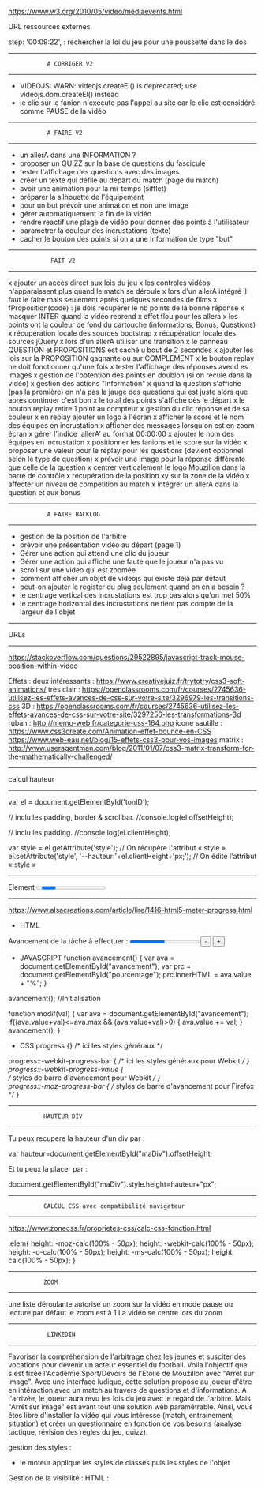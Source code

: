 
https://www.w3.org/2010/05/video/mediaevents.html

URL ressources externes
<script src="https://code.jquery.com/jquery-3.1.1.slim.min.js"></script>
<link href="https://stackpath.bootstrapcdn.com/bootstrap/4.3.1/css/bootstrap.min.css" rel="stylesheet" type="text/css"


step: '00:09:22', : rechercher la loi du jeu pour une poussette dans le dos


**************************************
               A CORRIGER V2
**************************************
- VIDEOJS: WARN: videojs.createEl() is deprecated; use videojs.dom.createEl() instead
- le clic sur le fanion n'exécute pas l'appel au site car le clic est considéré comme PAUSE de la vidéo

**************************************
               A FAIRE V2
**************************************
- un allerA dans une INFORMATION ?
- proposer un QUIZZ sur la base de questions du fascicule
- tester l'affichage des questions avec des images
- créer un texte qui défile au départ du match (page du match)
- avoir une animation pour la mi-temps (sifflet)
- préparer la silhouette de l'équipement
- pour un but prévoir une animation et non une image
- gérer automatiquement la fin de la vidéo
- rendre reactif une plage de vidéo pour donner des points à l'utilisateur
- paramétrer la couleur des incrustations (texte)
- cacher le bouton des points si on a une Information de type "but"

**************************************
                FAIT V2
**************************************
x ajouter un accès direct aux lois du jeu
x les controles vidéos n'apparaissent plus quand le match se déroule
x lors d'un allerA intégré il faut le faire mais seulement après quelques secondes de films
x fProposition(code) : je dois récupérer le nb points de la bonne réponse
x masquer INTER quand la vidéo reprend
x effet flou pour les allera
x les points ont la couleur de fond du cartouche (informations, Bonus, Questions)
x récupération locale des sources bootstrap
x récupération locale des sources jQuery 
x lors d'un allerA utiliser une transition
x le panneau QUESTION et PROPOSITIONS est caché u bout de 2 secondes
x ajouter les lois sur la PROPOSITION gagnante ou sur COMPLEMENT
x le bouton replay ne doit fonctionner qu'une fois
x tester l'affichage des réponses avecd es images
x gestion de l'obtention des points en doublon (si on recule dans la vidéo)
x gestion des actions "Information"
x quand la question s'affiche (pas la première) on n'a pas la jauge des questions qui est juste alors que après continuer c'est bon
x le total des points s'affiche dès le départ
x le bouton replay retire 1 point au compteur
x gestion du clic réponse et de sa couleur
x en replay ajouter un logo à l'écran
x afficher le score et le nom des équipes en incrustation
x afficher des messages lorsqu'on est en zoom écran
x gérer l'indice 'allerA' au format 00:00:00
x ajouter le nom des équipes en incrustation
x positionner les fanions et le score sur la vidéo
x proposer une valeur pour le replay pour les questions (devient optionnel selon le type de question)
x prévoir une image pour la réponse différente que celle de la question
x centrer verticalement le logo Mouzillon dans la barre de contrôle
x récupération de la position xy sur la zone de la vidéo
x affecter un niveau de competition au match
x intégrer un allerA dans la question et aux bonus

**************************************
               A FAIRE BACKLOG
**************************************
- gestion de la position de l'arbitre
- prévoir une présentation vidéo au départ (page 1)
- Gérer une action qui attend une clic du joueur
- Gérer une action qui affiche une faute que le joueur n'a pas vu
- scroll sur une video qui est zoomée
- comment afficher un objet de videojs qui existe déjà par défaut
- peut-on ajouter le register du plug seulement quand on en a besoin ?
- le centrage vertical des incrustations est trop bas alors qu'on met 50%
- le centrage horizontal des incrustations ne tient pas compte de la largeur de l'objet

**************************************
URLs
**************************************
https://stackoverflow.com/questions/29522895/javascript-track-mouse-position-within-video

Effets :
deux intéressants : https://www.creativejuiz.fr/trytotry/css3-soft-animations/
très clair : https://openclassrooms.com/fr/courses/2745636-utilisez-les-effets-avances-de-css-sur-votre-site/3296979-les-transitions-css
3D : https://openclassrooms.com/fr/courses/2745636-utilisez-les-effets-avances-de-css-sur-votre-site/3297256-les-transformations-3d
ruban : http://memo-web.fr/categorie-css-164.php
icone sautille : https://www.css3create.com/Animation-effet-bounce-en-CSS
https://www.web-eau.net/blog/15-effets-css3-pour-vos-images
matrix : http://www.useragentman.com/blog/2011/01/07/css3-matrix-transform-for-the-mathematically-challenged/

**************************************
calcul hauteur
**************************************
var el = document.getElementById('tonID');
 
// inclu les padding, border & scrollbar.
//console.log(el.offsetHeight);
 
// inclu les padding.
//console.log(el.clientHeight);

var style = el.getAttribute('style'); // On récupère l'attribut « style »
el.setAttribute('style', '--hauteur:'+el.clientHeight+'px;'); // On édite l'attribut « style »

**************************************
Element <progress>
**************************************
https://www.alsacreations.com/article/lire/1416-html5-meter-progress.html

- HTML
<p>Avancement de la tâche à effectuer :
       <progress id="avancement" value="50" max="100"></progress>
       <span id="pourcentage"></span>
       <input type="button" onclick="modif(-10);" value="-">
       <input type="button" onclick="modif(10);" value="+">
</p>

- JAVASCRIPT
function avancement() {
  var ava = document.getElementById("avancement");
  var prc = document.getElementById("pourcentage");
  prc.innerHTML = ava.value + "%";
}

avancement(); //Initialisation

function modif(val) {
  var ava = document.getElementById("avancement");
  if((ava.value+val)<=ava.max && (ava.value+val)>0) {
     ava.value += val;
  }
  avancement();
}

- CSS
progress {}
	/* ici les styles généraux */

progress::-webkit-progress-bar { 
	/* ici les styles généraux pour Webkit */
}
progress::-webkit-progress-value {  
	/* styles de barre d'avancement pour Webkit */
}  
progress::-moz-progress-bar { 
	/* styles de barre d'avancement pour Firefox */
}

**************************************
              HAUTEUR DIV
**************************************
Tu peux recupere la hauteur d'un div par :

var hauteur=document.getElementById("maDiv").offsetHeight;

Et tu peux la placer par :

document.getElementById("maDiv").style.height=hauteur+"px";

**********************************************************
              CALCUL CSS avec compatibilité navigateur
**********************************************************
https://www.zonecss.fr/proprietes-css/calc-css-fonction.html

.elem{
    height: -moz-calc(100% - 50px);
    height: -webkit-calc(100% - 50px);
    height: -o-calc(100% - 50px);
    height: -ms-calc(100% - 50px);
    height: calc(100% - 50px);
}


**************************************
              ZOOM
**************************************
une liste déroulante autorise un zoom sur la vidéo en mode pause ou lecture
par défaut le zoom est à 1
La vidéo se centre lors du zoom


**************************************
               LINKEDIN
**************************************
Favoriser la compréhension de l'arbitrage chez les jeunes et susciter des vocations pour devenir un acteur essentiel du football. Voila l'objectif que s'est fixée l'Académie Sport/Devoirs de l'Etoile de Mouzillon avec "Arrêt sur image". Avec une interface ludique, cette solution propose au joueur d'être en intéraction avec un match au travers de questions et d'informations. A l'arrivée, le joueur aura revu les lois du jeu avec le regard de l'arbitre.
Mais "Arrêt sur image" est avant tout une solution web paramétrable. Ainsi, vous êtes libre d'installer la vidéo qui vous intéresse (match, entrainement, situation) et créer un questionnaire en fonction de vos besoins (analyse tactique, révision des règles du jeu, quizz).



gestion des styles :
- le moteur applique les styles de classes puis les styles de l'objet

Gestion de la visibilité :
HTML : <div id="badge" class="coinHD" style="visibility:hidden;">
JS : 
    document.getElementById("badge").style.visibility = "visible";
ou
	myBadge = document.getElementById('badge');
	myBadge.visibility = "hidden";

visibility garde l'espace de l'objet sur la page. Equivaud à un opacity=0%
alors que "display: none;" enlève la réservation d'espace

Gestion de la valeur d'un Label :
document.getElementById("LR1").innerHTML = "une main";

Gestion des vidéos
- Il faut d'abord "rembobiner" la vidéo pour obtenir sa longueur


Gestion des actions
- la vidéo s'encadre en vert dès qu'il y a une action en cours
- on possède un catalogue d'actions



**************************************
               LES SONS
**************************************
MP3 : 
<object type="audio/mpeg" data="sons/foule.mp3" width="200" height="20">
<param name="src" value="sons/foule.mp3">
<param name="autoplay" value="false">
<param name="autoStart" value="0">
alt : <a href="sons/foule.mp3">foule.mp3</a>
</object>

WAV : 
<object type="audio/x-wav" data="sons/applaudissements.wav" width="200" height="20">
<param name="src" value="sons/applaudissements.wav">
<param name="autoplay" value="false">
<param name="autoStart" value="0">
alt : <a href="sons/applaudissements.wav">applaudissements.wav</a>
</object>

pour jouer un son sur un click sur un bouton il est possible de réaliser ton lien de la manière suivante  :
Code: [Sélectionner]
<input type="button" value="Lire" onclick="play('http://tonURL/tonfichier.mp3')">
<input type="button" value="Arrêt" onclick="stop()">
ou bien sur un lien simple :
Code: [Sélectionner]
<a href="tonfichier.mp3">Musique</a>
ou encore pour quicktime :
Code: [Sélectionner]
<embed src="tonfichier.mp3" autostart=false loop=false>
au survol d'un texte :
Code: [Sélectionner]
<a href="#" onMouseOver="PlaySound('tonfichier.mp3')">lecture du son au survol</A>
Voilà bon travail maintenant....

**************************************
             VIDEOJS
**************************************

Générer un plug-in : https://docs.videojs.com/docs/guides/plugins.html

Déclaration dans <HEAD> :
    // videojs
  <script type="text/javascript" src="./video.js/dist/video.min.js"/></script>
  <link href="./video.js/dist/video-js.css" rel="stylesheet" type="text/css">

  // plugin video-brand
  <script type="text/javascript" src="./videojs-brand/dist/videojs-brand.min.js"/>
    videojs.registerPlugin('brand', videojs-brand);
  </script>
  <link href="./videojs-brand/dist/videojs-brand.css" rel="stylesheet" type="text/css">

**********************************************************
- paramètres du player :

myVideo = videojs('myVideo', {
				controls: true,                 // afficher les contrôles
				preload:  'none',               // ne pas précharger la vidéo
				loop: false,                    // pas de boucle sur la lecture
				fluid: true,                    // ?
				poster: video[0].poster,        // poster à afficher
				controlBar: {                   // éléments de la barre
					volumeMenuButton: {           // gestion du son
					inline: false,
					vertical: true                // on affiche le menu verticalement
					}
				},
				sources: [{                     // flux de la vidéo
					src: "./videos/" + video[0].fichier,
					type: "video/mp4"
				}],
				plugins: {                      // liste des plugs-in à activer
					brand: {                      // affiche un bouton qui renvoi vers un site
						image: myURL + '/images/EMouzmini.png',
						title: "club Etoile Mouzillonnaise de football",
						destination: "https://etoile-mouzillon.footeo.com/",
						destinationTarget: "_blank",
						width: 20,
						height: 20
					},
					declencheur: {                // plug-in permettant d'afficher un bouton spécifique qui appelle une fonction JS
						image: myURL + '/images/EMouzmini.png',
						fonction: "zoom(-1);"
					},
					zoomrotate: {                 // gestion des rotations et des zoom de l'image
						zoom: nivZoom,
						rotate: 0
					}		
				}
					
			});


**********************************************************

Si on veut passer ces options pour toutes les vidéos, on les passe dasn HTML

Méthode 1 : 
<video id="video" class="" 
    data-setup='{"controls": true,
    "autoplay": false,
    "preload": "none"}'>
    <p class="vjs-no-js">Votre navigateur ne supporte pas la gestion des vidéos</p>
</video>

Méthode 2 : 
<video id="video" class="videoNonEncadre" controls="" preload="none" poster="https://media.w3.org/2010/05/sintel/poster.png">
    <source id="mp4" src="videos/MAH00063.MP4" type="video/mp4">
    <p>Votre navigateur ne supporte pas la gestion des vidéos</p>
</video>

Méthode 3 : embarquer le minimum et définir les éléments dynamiquement
<video id="myVideo" class="video-js vjs-looping vjs-big-play-centered"> 

OPTIONS : https://docs.videojs.com/docs/guides/options.html 
https://videojs.readthedocs.io/en/latest/guides/setup/



*************************************************
Gestion du référencement de la vidéos dans la mémoire de videojs

isDefineBVideoJS = false;
.....
	if (isDefineBVideoJS) {
    // les uatres tours
			myVideo.src({src: "./videos/" + video[0].fichier , type: "video/mp4"});
			myVideo.poster(video[0].poster);
		} else {
      // premier tour
			myVideo = videojs('myVideo', {
				controls: true,
				preload:  'none',
				loop: false,
				fluid: true,
				poster: video[0].poster,
				sources: [{
					src: "./videos/" + video[0].fichier,
					type: "video/mp4"}],
                plugins: {
					brand: {
						image: myURL + '/images/EMouzmini.png',
						title: "club Etoile Mouzillonnaise de football",
						destination: "https://etoile-mouzillon.footeo.com/",
						destinationTarget: "_blank",
						width: 20,
						height: 20
					},
					ass: {
                        'src': ["subs/OuterScienceSubs.ass"],
                        ' delay': -0.1,
          }
					}
				}
			});
		}
		isDefineBVideoJS = true;

*************************************************
video-js.css

.vjs-icon-play-circle {
  font-family: VideoJS;
  font-weight: normal;
  font-style: normal; }
  .vjs-icon-play-circle:before {
    content: "\f102"; }

-> content correspond au code de l'icone 

*************************************************

Spinners : https://github.com/videojs/video.js/issues/2507


***************************************************************************************************************************************************
                                                                                NOTES TECHNIQUES
***************************************************************************************************************************************************


*************************************************
                   VIDEO
La vidéo lance un spinner qui gêne la lecture. Pour le désactiver il faut :
- CCS
.vjs-looping .vjs-loading-spinner {
  display: none;
}

- index.html
<video id="myVideo" class="video-js vjs-looping">

Center le lanceur de la vidéo
<video id="myVideo" class="video-js vjs-big-play-centered">

*************************************************
                  THUMBNAIL
Développé maison 


***************************************************************************
CONTROL DE LA VIDEO
***************************************************************************
La vidéo possède ses propres contrôles :
- vjs-tech
- vjs-poster
- vjs-track
- vjs-spinner
- vjs-big-play-button
- vjs-control-bar
- vjs-error
- vjs-captions-settings


vjs-control-bar : La barre contient tous les éléments de contrôle par défaut mais ne les affiche que si on a clairement demandé dans l'appel ou les CSS
- vjs-play
- vjs-play-progress : timer en fonction de la position de la souris
- vjs-volume
- vjs-current-time
- vjs-time
- vjs-duration
- vjs-progress
- vjs-live
- vjs-ramining-time
- vjs-spacer
- vjs-playback-rate
- vjs-chapters
- vjs-description
- vjs-subtitles
- vjs-captions
- vjs-audio
- vjs-fullscreen

Les plugins sont ajoutés à vjs-control-bar
- vjs-brand
- vjs-resolution-button-label : bouton qui s'affiche sur le control-bar


************************************
           ZOOM
************************************
On doit passer la vidéo avec les attributs suivants :

	myVideo = videojs('myVideo', {
				controls: true,
				...
				sources: [{
					src: "./videos/" + video[0].fichier,
					res: 460,
					type: "video/mp4",
					label: "low"
				}],

videoJsResolutionSwitcher: {
						default: 'high',
						dynamicLabel: false	// false affiche l'icone du bouton et pas true
}

************************************
           Objets BUG
************************************
https://www.npmjs.com/package/videojs-bug 

Adds a logo bug to your videojs player with adjustable position, size, link, and opacity.

Example de code :
<script src="//path/to/video.min.js"></script>
<script src="//path/to/videojs-bug.min.js"></script>
<script>
  var player = videojs('my-video');
 
  player.bug({
    height: 50,
    imgSrc: 'http://cdn.teamcococdn.com/image/frame:1/teamcoco_twitter_128x128.png',
    link: "http://www.teamcoco.com",
    opacity: 0.5,
    padding: '8px',
    position: 'br',
    width: 50
  });
</script>

si on a un item dans script alors il est le seul dans la variable options().
si on en a plusieurs via un tableau il ajoute un objet nommé Bugcomponent

********************************
INFORMATIONS TECHNIQUES
********************************
Ne pas envoyer de données statistiques à google :
<script>window.HELP_IMPROVE_VIDEOJS = false;</script>

Liaison avec le site de video.js :
<link href="http://vjs.zencdn.net/7.0/video-js.min.css" rel="stylesheet">
<script src="http://vjs.zencdn.net/7.0/video.min.js"></script>

ou en local :


*************************************
              PLUGIN BUG
*************************************
{
						type: "pict",
						id:"vjs-bug-pictEquipeA",
						visibility: true,
						height: 30,
						width: 30,
						imgSrc: "./images/fanions/EMouz.png",
						alt: "Etoile Mouzillonnaise",
						link: "http://www.apple.fr",
						opacity: 0.7,
						padding: '10px 10px',	// top et bottom + right et left
						position: 'tl'
					}, 
					{
						type: "text",
						id:"vjs-bug-scoreBug",
						visibility: true,
						height: 30,
						width: 80,
						libelle: "00:" + nbQuests[0].points,
						classeCSS: "vjs-bug-text",
						opacity: 1,
						padding: '10px 50px',	// top et bottom + right et left
						position: 'tl'
					},
					
- max-content permet de ne pas renseigner la largeur de la zone

*************************************
switcher un icone de controle
*************************************

In the default LESS file there are two states for the play button:

.vjs-default-skin .vjs-play-control:before {
  content: @play-icon;
}
.vjs-default-skin.vjs-playing .vjs-play-control:before {
  content: @pause-icon;
}
You just need to add a third state when the video has ended. There is already a CSS class for that. You'll end up with something that looks like:

.vjs-default-skin.vjs-ended .vjs-play-control:before {
   content: "YOUR REPLY ICON";
 }

*************************************
afficher / masquer une zone
*************************************
 carousel.style.visibility = "collapse";
		//bascule_titre.style.visibility = "visible";
		bascule_img.setAttribute("src","./images/fleche_fermee.png");	// MAJ icone bascule
		bascule_titre.innerHTML = "cliquez sur cet icône pour afficher les matchs disponibles";
		
		//carousel.style.display = "flex";
		//carousel.setAttribute("style","display:flex");		// affiche MENU

display  : supprime la place de l'objet sur la page en masquant
visibility : cache mais réserve la place de l'objet sur la page

Ces deux attributs se cumulent !!

carousel est géré avec display pour libérer la place pour la vidéo

content a un souci : il déborde parfois sur le footer ou alors il n'a pas la largeur totale !!


*************************************
taille vidéo
*************************************

Default Video Element Sizing
We’re currently having a discussion around responsive sizing in Video.js. I wanted to have a better understanding around what the video element does by default when you don’t provide width/height values, both before and after metadata is available. So I threw together a JSbin to see the results.

Summary
If you do not provide values for width and height, the video element will default to 300x150 pixels
If you provide either a width or a height, but not both, the video element will fill in the missing value to match the same 2:1 ratio*
Once metadata is available, if you didn’t specify a width or height, the video element will match the dimensions in the metadata
If you provide either a width or a height, when metadata is available, the video element will use the value you supplied for width or height, and then fill in the missing value by matching the ratio of the source video
*iOS doesn’t match the 2:1 ratio, but instead keeps the specific default value, 300px for width or 150px for height.

Also, Chrome has issues with these tests because it breaks whenever you use the same source twice on the same page.


*************************************
MAJ videojs
*************************************
 : https://www.npmjs.com/package/video.js

instruction : npm i video.js

AVANT : 5.20.5
23/08/2019 : MAJ 7.6.0

La vidéo conserve un ratio de 1,78 (largeur = hauteur * 1,78)
Du coup le redimensionnement est auto mais sur la hauteur et recalcule ce ratio systématiquement